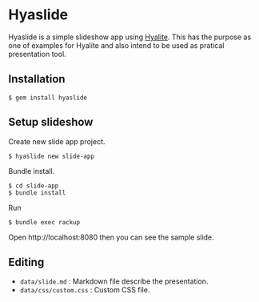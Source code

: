 # Hyaslide

Hyaslide is a simple slideshow app using [Hyalite](https://github.com/youchan/hyalite).
This has the purpose as one of examples for Hyalite and also intend to be used as pratical presentation tool.

## Installation

    $ gem install hyaslide

## Setup slideshow

Create new slide app project.

    $ hyaslide new slide-app

Bundle install.

    $ cd slide-app
    $ bundle install

Run

    $ bundle exec rackup

Open http://localhost:8080 then you can see the sample slide.

## Editing

* `data/slide.md` : Markdown file describe the presentation.
* `data/css/custom.css` : Custom CSS file.
